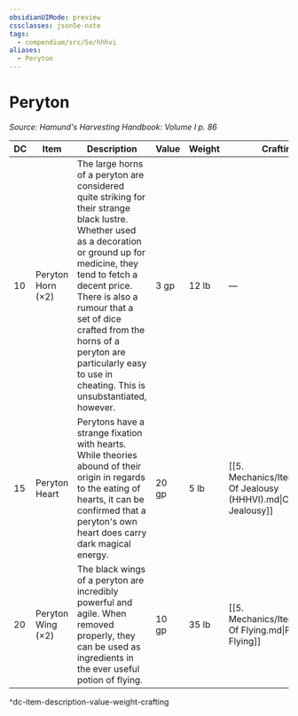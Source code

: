 ```yaml
---
obsidianUIMode: preview
cssclasses: json5e-note
tags:
  - compendium/src/5e/hhhvi
aliases:
  - Peryton
---
```

# Peryton
*Source: Hamund's Harvesting Handbook: Volume I p. 86* 

| DC | Item | Description | Value | Weight | Crafting |
|----|------|-------------|-------|--------|----------|
| 10 | Peryton Horn (×2) | The large horns of a peryton are considered quite striking for their strange black lustre. Whether used as a decoration or ground up for medicine, they tend to fetch a decent price. There is also a rumour that a set of dice crafted from the horns of a peryton are particularly easy to use in cheating. This is unsubstantiated, however. | 3 gp | 12 lb | — |
| 15 | Peryton Heart | Perytons have a strange fixation with hearts. While theories abound of their origin in regards to the eating of hearts, it can be confirmed that a peryton's own heart does carry dark magical energy. | 20 gp | 5 lb | [[5. Mechanics/Items/Curse Of Jealousy (HHHVI).md\|Curse of Jealousy]] |
| 20 | Peryton Wing (×2) | The black wings of a peryton are incredibly powerful and agile. When removed properly, they can be used as ingredients in the ever useful potion of flying. | 10 gp | 35 lb | [[5. Mechanics/Items/Potion Of Flying.md\|Potion of Flying]] |
^dc-item-description-value-weight-crafting
